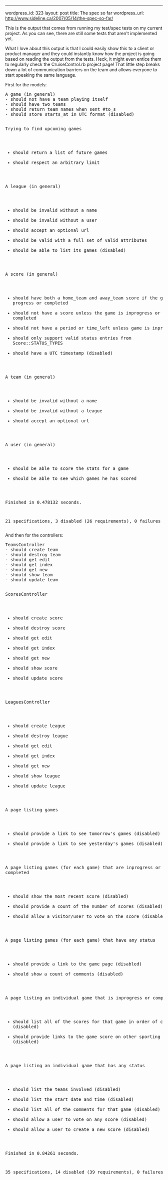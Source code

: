 --- 
wordpress_id: 323
layout: post
title: The spec so far
wordpress_url: http://www.sideline.ca/2007/05/14/the-spec-so-far/

<p>This is the output that comes from running my test/spec tests on my current project.  As you can see, there are still some tests that aren't implemented yet.</p>
<p>What I love about this output is that I could easily show this to a client or product manager and they could instantly know how the project is going based on reading the output from the tests.  Heck, it might even entice them to regularly check the CruiseControl.rb project page!  That little step breaks down a lot of communication barriers on the team and allows everyone to start speaking the same language.</p>
<p>First for the models:</p>
<pre>
A game (in general)
- should not have a team playing itself
- should have two teams
- should return team names when sent #to_s
- should store starts_at in UTC format (disabled)

Trying to find upcoming games
- should return a list of future games
- should respect an arbitrary limit

A league (in general)
- should be invalid without a name
- should be invalid without a user
- should accept an optional url
- should be valid with a full set of valid attributes
- should be able to list its games (disabled)

A score (in general)
- should have both a home_team and away_team score if the game is in progress or completed
- should not have a score unless the game is inprogress or completed
- should not have a period or time_left unless game is inprogress
- should only support valid status entries from Score::STATUS_TYPES
- should have a UTC timestamp (disabled)

A team (in general)
- should be invalid without a name
- should be invalid without a league
- should accept an optional url

A user (in general)
- should be able to score the stats for a game
- should be able to see which games he has scored

Finished in 0.478132 seconds.

21 specifications, 3 disabled (26 requirements), 0 failures
</pre>
<p>And then for the controllers:</p>
<pre>
TeamsController
- should create team
- should destroy team
- should get edit
- should get index
- should get new
- should show team
- should update team

ScoresController
- should create score
- should destroy score
- should get edit
- should get index
- should get new
- should show score
- should update score

LeaguesController
- should create league
- should destroy league
- should get edit
- should get index
- should get new
- should show league
- should update league

A page listing games
- should provide a link to see tomorrow's games (disabled)
- should provide a link to see yesterday's games (disabled)

A page listing games (for each game) that are inprogress or completed
- should show the most recent score (disabled)
- should provide a count of the number of scores (disabled)
- should allow a visitor/user to vote on the score (disabled)

A page listing games (for each game) that have any status
- should provide a link to the game page (disabled)
- should show a count of comments (disabled)

A page listing an individual game that is inprogress or completed
- should list all of the scores for that game in order of creation (disabled)
- should provide links to the game score on other sporting sites (disabled)

A page listing an individual game that has any status
- should list the teams involved (disabled)
- should list the start date and time (disabled)
- should list all of the comments for that game (disabled)
- should allow a user to vote on any score (disabled)
- should allow a user to create a new score (disabled)

Finished in 0.84261 seconds.

35 specifications, 14 disabled (39 requirements), 0 failures
</pre>
